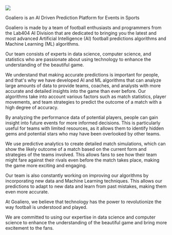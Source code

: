 <img src="https://goaliero.com/wp-content/uploads/2022/09/goaliero_logo.png" />

Goaliero is an AI Driven Prediction Platform for Events in Sports

Goaliero is made by a team of football enthusiasts and programmers from the Lab404 AI Division that are dedicated to bringing you the latest and most advanced Artificial Intelligence (AI) football predictions algorithms and Machine Learning (ML) algorithms.

Our team consists of experts in data science, computer science, and statistics who are passionate about using technology to enhance the understanding of the beautiful game.

We understand that making accurate predictions is important for people, and that's why we have developed AI and ML algorithms that can analyze large amounts of data to provide teams, coaches, and analysts with more accurate and detailed insights into the game than ever before.
Our algorithms take into account various factors such as match statistics, player movements, and team strategies to predict the outcome of a match with a high degree of accuracy.

By analyzing the performance data of potential players, people can gain insight into future events for more informed decisions. This is particularly useful for teams with limited resources, as it allows them to identify hidden gems and potential stars who may have been overlooked by other teams.

We use predictive analytics to create detailed match simulations, which can show the likely outcome of a match based on the current form and strategies of the teams involved. This allows fans to see how their team might fare against their rivals even before the match takes place, making the game more exciting and engaging.

Our team is also constantly working on improving our algorithms by incorporating new data and Machine Learning techniques. This allows our predictions to adapt to new data and learn from past mistakes, making them even more accurate.

At Goaliero, we believe that technology has the power to revolutionize the way football is understood and played.

We are committed to using our expertise in data science and computer science to enhance the understanding of the beautiful game and bring more excitement to the fans.
